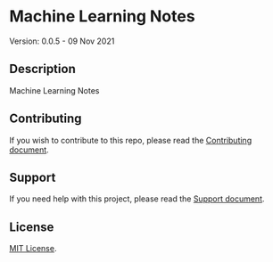 # Machine Learning Notes 

Version: 0.0.5 - 09 Nov 2021

## Description

Machine Learning Notes

## Contributing

If you wish to contribute to this repo, please read the [Contributing document](.github/CONTRIBUTING.md).

## Support

If you need help with this project, please read the [Support document](.github/SUPPORT.md).

## License

[MIT License](LICENSE).
